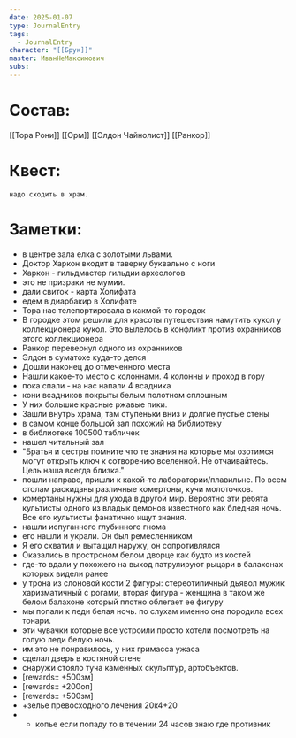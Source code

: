 ```yaml
---
date: 2025-01-07
type: JournalEntry
tags:
  - JournalEntry
character: "[[Брук]]"
master: ИванНеМаксимович
subs:
---
```

# Состав:
[[Тора Рони]]
[[Орм]]
[[Элдон Чайнолист]]
[[Ранкор]]

# Квест:
```
надо сходить в храм.
```

# Заметки:
- в центре зала елка с золотыми львами.
- Доктор Харкон входит в таверну буквально с ноги
- Харкон - гильдмастер гильдии археологов
- это не призраки не мумии.
- дали свиток - карта Холифата
- едем в диарбакир в Холифате
- Тора нас телепортировала в какмой-то городок
- В городке этом решили для красоты путешествия намутить кукол у коллекционера кукол. Это вылелось в конфликт против охранников этого коллекционера
- Ранкор перевернул одного из охранников
- Элдон в суматохе куда-то делся
- Дошли наконец до отмеченного места
- Нашли какое-то место с колоннами. 4 колонны и проход в гору
- пока спали - на нас напали 4 всадника
- кони всадников покрыты белым полотном сплошным
- У них большие красные ржавые пики.
- Зашли внутрь храма, там ступеньки вниз и долгие пустые стены
- в самом конце большой зал похожий на библиотеку
- в библиотеке 100500 табличек
- нашел читальный зал
- "Братья и сестры помните что те знания на которые мы озотимся могут открыть ключ к сотворению вселенной. Не отчаивайтесь. Цель наша всегда близка."
- пошли направо, пришли к какой-то лаборатории/плавильне. По всем столам раскиданы различные комертоны, кучи молоточков.
- комертаны нужны для ухода в другой мир. Вероятно эти ребята культисты одного из владык демонов известного как бледная ночь. Все его культисты фанатично ищут знания.
- нашли испуганного глубинного гнома
- его нашли и украли. Он был ремесленником
- Я его схватил и вытащил наружу, он сопротивлялся
- Оказались в простроном белом дворце как будто из костей
- где-то вдали у похожего на выход патрулируют рыцари в балахонах которых видели ранее
- у трона из слоновой кости 2 фигуры: стереотипичный дьявол мужик харизматичный с рогами, вторая фигура - женщина в таком же белом балахоне который плотно облегает ее фигуру
- мы попали к леди белая ночь. по слухам именно она породила всех тонари.
- эти чувачки которые все устроили просто хотели посмотреть на голую леди белую ночь.
- им это не понравилось, у них гримасса ужаса
- сделал дверь в костяной стене
- снаружи стояло туча каменных скульптур, артобъектов.
- [rewards:: +500зм]
- [rewards:: +200оп]
- [rewards:: +500зм]
- +зелье превосходного лечения 20к4+20
- + копье если попаду то в течении 24 часов знаю где противник